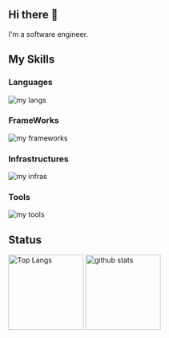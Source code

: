 ## Hi there 👋
I'm a software engineer.

## My Skills

### Languages
<img alt="my langs" src="https://skillicons.dev/icons?theme=light&perline=8&i=cs,ruby,cpp,py,ts,go,dart" />

### FrameWorks
<img alt="my frameworks" src="https://skillicons.dev/icons?theme=light&perline=8&i=unity,rails,react,nextjs,tailwind,flutter,ros,arduino" />

### Infrastructures
<img alt="my infras" src="https://skillicons.dev/icons?theme=light&perline=8&i=aws" />

### Tools
<img alt="my tools" src="https://skillicons.dev/icons?theme=light&perline=8&i=git,github" />

## Status
<p align="left"> 
  <img alt="Top Langs" height="150px" src="https://github-readme-stats.vercel.app/api/top-langs/?username=doguto&layout=compact&show_icons=true" />
  <img alt="github stats" height="150px" src="https://github-readme-stats.vercel.app/api?username=doguto" />
</p>

<!--
**doguto/doguto** is a ✨ _special_ ✨ repository because its `README.md` (this file) appears on your GitHub profile.

Here are some ideas to get you started:

- 🔭 I’m currently working on ...
- 🌱 I’m currently learning ...
- 👯 I’m looking to collaborate on ...
- 🤔 I’m looking for help with ...
- 💬 Ask me about ...
- 📫 How to reach me: ...
- 😄 Pronouns: ...
- ⚡ Fun fact: ...
-->
